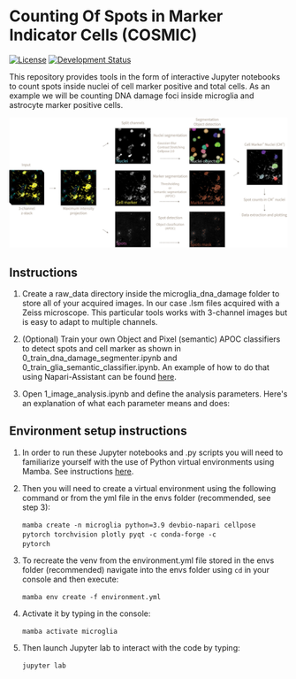 <h1>Counting Of Spots in Marker Indicator Cells (COSMIC)</h1>

[![License](https://img.shields.io/pypi/l/napari-accelerated-pixel-and-object-classification.svg?color=green)](https://github.com/adiezsanchez/intestinal_organoid_yolov8/blob/main/LICENSE)
[![Development Status](https://img.shields.io/pypi/status/napari-accelerated-pixel-and-object-classification.svg)](https://en.wikipedia.org/wiki/Software_release_life_cycle#Alpha)

This repository provides tools in the form of interactive Jupyter notebooks to count spots inside nuclei of cell marker positive and total cells. As an example we will be counting DNA damage foci inside microglia and astrocyte marker positive cells.

![workflow](./images/workflow.png)

<h2>Instructions</h2>

1. Create a raw_data directory inside the microglia_dna_damage folder to store all of your acquired images. In our case .lsm files acquired with a Zeiss microscope. This particular tools works with 3-channel images but is easy to adapt to multiple channels.

2. (Optional) Train your own Object and Pixel (semantic) APOC classifiers to detect spots and cell marker as shown in 0_train_dna_damage_segmenter.ipynb and 0_train_glia_semantic_classifier.ipynb. An example of how to do that using Napari-Assistant can be found [here](https://github.com/adiezsanchez/intestinal_organoid_brightfield_analysis/blob/main/1_train_and_setup.ipynb).

3. Open 1_image_analysis.ipynb and define the analysis parameters. Here's an explanation of what each parameter means and does:

<h2>Environment setup instructions</h2>

1. In order to run these Jupyter notebooks and .py scripts you will need to familiarize yourself with the use of Python virtual environments using Mamba. See instructions [here](https://biapol.github.io/blog/mara_lampert/getting_started_with_mambaforge_and_python/readme.html).

2. Then you will need to create a virtual environment using the following command or from the yml file in the envs folder (recommended, see step 3):

   <code>mamba create -n microglia python=3.9 devbio-napari cellpose pytorch torchvision plotly pyqt -c conda-forge -c pytorch</code>

3. To recreate the venv from the environment.yml file stored in the envs folder (recommended) navigate into the envs folder using <code>cd</code> in your console and then execute:

   <code>mamba env create -f environment.yml</code>

4. Activate it by typing in the console:

   <code>mamba activate microglia</code>

5. Then launch Jupyter lab to interact with the code by typing:

   <code>jupyter lab</code>
